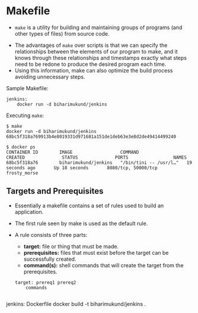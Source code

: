 # Makefile

- `make` is a utility for building and maintaining groups of programs (and other types of files) from source code.

* The advantages of `make` over scripts is that we can specify the relationships between the elements of our program to make, and it knows through these relationships and timestamps exactly what steps need to be redone to produce the desired program each time. 
* Using this information, make can also optimize the build process avoiding unnecessary steps.

Sample Makefile:

```
jenkins:
	docker run -d biharimukund/jenkins
```    

Executing `make`:

```
$ make
docker run -d biharimukund/jenkins
68bc5f318a769913b4e8019331d971681a151de1deb63e3e8d2de49414499240

$ docker ps
CONTAINER ID        IMAGE                  COMMAND                  CREATED              STATUS              PORTS                 NAMES
68bc5f318a76        biharimukund/jenkins   "/bin/tini -- /usr/l…"   19 seconds ago       Up 18 seconds       8080/tcp, 50000/tcp   frosty_morse

```

## Targets and Prerequisites

* Essentially a makefile contains a set of rules used to build an application. 
* The first rule seen by make is used as the default rule. 
* A rule consists of three parts: 
    - **target:** file or thing that must be made.
    - **prerequisites:**  files that must exist before the target can be successfully created. 
    - **command(s):** shell commands that will create the target from the prerequisites.

    ```
    target: prereq1 prereq2
        commands
    ```   
```
```
jenkins: Dockerfile
	docker build -t biharimukund/jenkins .
```            




